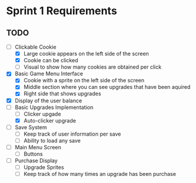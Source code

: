 # Sprint 1 Requirements

## TODO

- [ ] Clickable Cookie
  - [X] Large cookie appears on the left side of the screen
  - [X] Cookie can be clicked
  - [ ] Visual to show how many cookies are obtained per click
- [X] Basic Game Menu Interface
  - [X] Cookie with a sprite on the left side of the screen
  - [X] Middle section where you can see upgrades that have been aquired
  - [X] Right side that shows upgrades
- [X] Display of the user balance
- [ ] Basic Upgrades Implementation
  - [ ] Clicker upgade
  - [X] Auto-clicker upgrade
- [ ] Save System
  - [ ] Keep track of user information per save
  - [ ] Ability to load any save
- [ ] Main Menu Screen
  - [ ] Buttons
- [ ] Purchase Display
  - [ ] Upgrade Sprites
  - [ ] Keep track of how many times an upgrade has been purchase